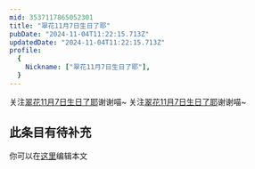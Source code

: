 ```yaml
---
mid: 3537117865052301
title: "翠花11月7日生日了耶"
pubDate: "2024-11-04T11:22:15.713Z"
updatedDate: "2024-11-04T11:22:15.713Z"
profile:
  {
    Nickname: ["翠花11月7日生日了耶"],
  }
---
```


关注[翠花11月7日生日了耶](https://space.bilibili.com/3537117865052301)谢谢喵~ 关注[翠花11月7日生日了耶](https://space.bilibili.com/3537117865052301)谢谢喵~

## 此条目有待补充
你可以在[这里](https://github.com/Yuhanawa/VTuber.ICU-Content/edit/master/v/翠花11月7日生日了耶/index.md)编辑本文
